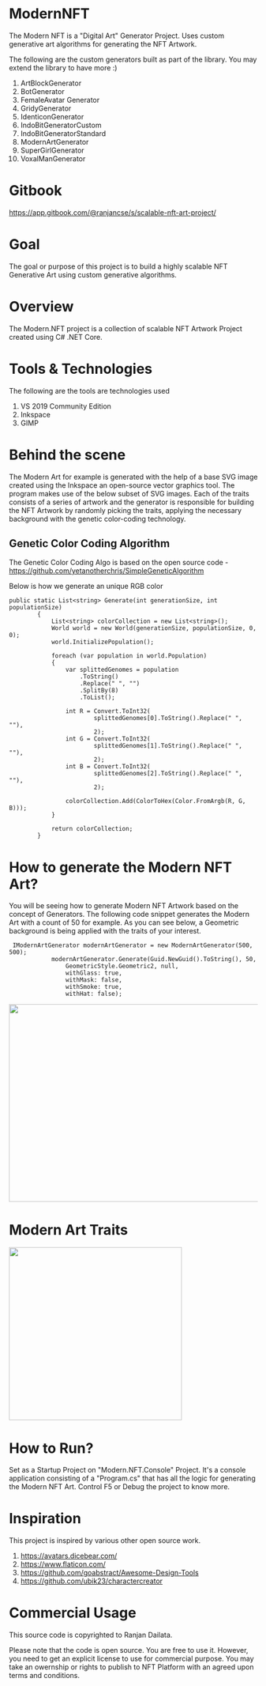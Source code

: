 # ModernNFT
The Modern NFT is a "Digital Art" Generator Project. Uses custom generative art algorithms for generating the NFT Artwork.

The following are the custom generators built as part of the library. You may extend the library to have more :)

1) ArtBlockGenerator
2) BotGenerator
3) FemaleAvatar Generator
4) GridyGenerator
5) IdenticonGenerator
6) IndoBitGeneratorCustom
7) IndoBitGeneratorStandard
8) ModernArtGenerator
9) SuperGirlGenerator
10) VoxalManGenerator

# Gitbook

https://app.gitbook.com/@ranjancse/s/scalable-nft-art-project/

# Goal

The goal or purpose of this project is to build a highly scalable NFT Generative Art using custom generative algorithms.

# Overview

The Modern.NFT project is a collection of scalable NFT Artwork Project created using C# .NET Core.

# Tools & Technologies

The following are the tools are technologies used

1) VS 2019 Community Edition
2) Inkspace
3) GIMP

# Behind the scene

The Modern Art for example is generated with the help of a base SVG image created using the Inkspace an open-source vector graphics tool. The program makes use of the below subset of SVG images. Each of the traits consists of a series of artwork and the generator is responsible for building the NFT Artwork by randomly picking the traits, applying the necessary background with the genetic color-coding technology.

## Genetic Color Coding Algorithm

The Genetic Color Coding Algo is based on the open source code - https://github.com/yetanotherchris/SimpleGeneticAlgorithm 

Below is how we generate an unique RGB color

```
public static List<string> Generate(int generationSize, int populationSize)
        {
            List<string> colorCollection = new List<string>();
            World world = new World(generationSize, populationSize, 0, 0);
            world.InitializePopulation();

            foreach (var population in world.Population)
            {
                var splittedGenomes = population
                    .ToString()
                    .Replace(" ", "")
                    .SplitBy(8)
                    .ToList();

                int R = Convert.ToInt32(
                        splittedGenomes[0].ToString().Replace(" ", ""),
                        2);
                int G = Convert.ToInt32(
                        splittedGenomes[1].ToString().Replace(" ", ""),
                        2);
                int B = Convert.ToInt32(
                        splittedGenomes[2].ToString().Replace(" ", ""),
                        2);

                colorCollection.Add(ColorToHex(Color.FromArgb(R, G, B)));
            }

            return colorCollection;
        }
 ```

# How to generate the Modern NFT Art?

You will be seeing how to generate Modern NFT Artwork based on the concept of Generators.
The following code snippet generates the Modern Art with a count of 50 for example. As you can see below, a Geometric background is being applied with the traits of your interest.

```
 IModernArtGenerator modernArtGenerator = new ModernArtGenerator(500, 500);
            modernArtGenerator.Generate(Guid.NewGuid().ToString(), 50,
                GeometricStyle.Geometric2, null,
                withGlass: true,
                withMask: false,
                withSmoke: true,
                withHat: false);
```

<img src="https://user-images.githubusercontent.com/2565797/131239804-3c3fa584-1209-4497-a188-6ef5d0584e90.png" width="600" height="400">

# Modern Art Traits

<img src="https://user-images.githubusercontent.com/2565797/131239619-4fc82d88-cde9-4815-a932-66b5c23c40f1.png" width="350" height="350">

# How to Run?

Set as a Startup Project on "Modern.NFT.Console" Project. It's a console application consisting of a "Program.cs" that has all the logic for generating the Modern NFT Art. Control F5 or Debug the project to know more.

# Inspiration

This project is inspired by various other open source work. 

1) https://avatars.dicebear.com/
2) https://www.flaticon.com/
3) https://github.com/goabstract/Awesome-Design-Tools
4) https://github.com/ubik23/charactercreator

# Commercial Usage

This source code is copyrighted to Ranjan Dailata. 

Please note that the code is open source. You are free to use it. However, you need to get an explicit license to use for commercial purpose. You may take an owernship or rights to publish to NFT Platform with an agreed upon terms and conditions.
